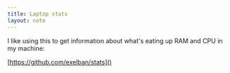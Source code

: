 ```yaml
---
title: Laptop stats
layout: note
---
```


I like using this to get information about what's eating up RAM and CPU in my machine:

[https://github.com/exelban/stats]()
